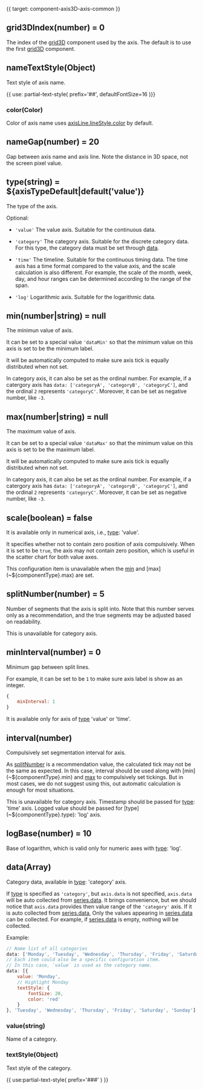 {{ target: component-axis3D-axis-common }}

## grid3DIndex(number) = 0

The index of the [grid3D](~grid3D) component used by the axis. The default is to use the first [grid3D](~grid3D) component.

## nameTextStyle(Object)

Text style of axis name.

{{ use: partial-text-style(
    prefix='##',
    defaultFontSize=16
)}}

### color(Color)

Color of axis name uses [axisLine.lineStyle.color](~${componentType}.axisLine.lineStyle.color) by default.

## nameGap(number) = 20

Gap between axis name and axis line. Note the distance in 3D space, not the screen pixel value.

## type(string) = ${axisTypeDefault|default('value')}

The type of the axis.

Optional:
+ `'value'`
    The value axis. Suitable for the continuous data.

+ `'category'`
    The category axis. Suitable  for the discrete category data. For this type, the category data must be set through [data](~${componentType}.data).

+ `'time'`
    The timeline. Suitable for the continuous timing data. The time axis has a time format compared to the value axis, and the scale calculation is also different. For example, the scale of the month, week, day, and hour ranges can be determined according to the range of the span.

+ `'log'`
    Logarithmic axis. Suitable for the logarithmic data.

## min(number|string) = null

The minimun value of axis.

It can be set to a special value `'dataMin'` so that the minimum value on this axis is set to be the minimum label.

It will be automatically computed to make sure axis tick is equally distributed when not set.

In category axis, it can also be set as the ordinal number. For example, if a catergory axis has `data: ['categoryA', 'categoryB', 'categoryC']`, and the ordinal `2` represents `'categoryC'`. Moreover, it can be set as negative number, like `-3`.

## max(number|string) = null

The maximum value of axis.

It can be set to a special value `'dataMax'` so that the minimum value on this axis is set to be the maximum label.

It will be automatically computed to make sure axis tick is equally distributed when not set.

In category axis, it can also be set as the ordinal number. For example, if a catergory axis has `data: ['categoryA', 'categoryB', 'categoryC']`, and the ordinal `2` represents `'categoryC'`. Moreover, it can be set as negative number, like `-3`.

## scale(boolean) = false

It is available only in numerical axis, i.e., [type](~${componentType}.type): 'value'.

It specifies whether not to contain zero position of axis compulsively. When it is set to be `true`, the axis may not contain zero position, which is useful in the scatter chart for both value axes.

This configuration item is unavailable when the [min](~${componentType}.min) and [max](~${componentType}.max) are set.

## splitNumber(number) = 5

Number of segments that the axis is split into. Note that this number serves only as a recommendation, and the true segments may be adjusted based on readability.

This is unavailable for category axis.

## minInterval(number) = 0

Minimum gap between split lines.

For example, it can be set to be `1` to make sure axis label is show as an integer.

```js
{
    minInterval: 1
}
```

It is available only for axis of [type](~${componentType}.type) 'value' or 'time'.

## interval(number)

Compulsively set segmentation interval for axis.

As [splitNumber](~${componentType}.splitNumber) is a recommendation value, the calculated tick may not be the same as expected. In this case, interval should be used along with [min](~${componentType}.min) and [max](~${componentType}.max) to compulsively set tickings. But in most cases, we do not suggest using this, out automatic calculation is enough for most situations.

This is unavailable for category axis. Timestamp should be passed for [type](~${componentType}.type): 'time' axis. Logged value should be passed for [type](~${componentType}.type): 'log' axis.

## logBase(number) = 10

Base of logarithm, which is valid only for numeric axes with [type](~${componentType}.type): 'log'.

## data(Array)

Category data, available in [type](~${componentType}.type): 'category' axis.

If [type](~${componentType}.type) is specified as `'category'`, but `axis.data` is not specified, `axis.data` will be auto collected from [series.data](~series.data). It brings convenience, but we should notice that `axis.data` provides then value range of the `'category'` axis. If  it is auto collected from [series.data](~series.data), Only the values appearing in [series.data](~series.data) can be collected. For example, if [series.data](~series.data) is empty, nothing will be collected.

Example:

```js
// Name list of all categories
data: ['Monday', 'Tuesday', 'Wednesday', 'Thursday', 'Friday', 'Saturday', 'Sunday']
// Each item could also be a specific configuration item.
// In this case, `value` is used as the category name.
data: [{
    value: 'Monday',
    // Highlight Monday
    textStyle: {
        fontSize: 20,
        color: 'red'
    }
}, 'Tuesday', 'Wednesday', 'Thursday', 'Friday', 'Saturday', 'Sunday']
```

### value(string)

Name of a category.

### textStyle(Object)

Text style of the category.

{{ use:partial-text-style(
    prefix='###'
) }}
